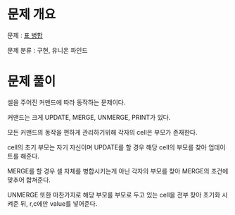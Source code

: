 # 문제 개요

문제 : [표 병합](https://school.programmers.co.kr/learn/courses/30/lessons/150366)

문제 분류 : 구현, 유니온 파인드

# 문제 풀이

셀을 주어진 커맨드에 따라 동작하는 문제이다.

커맨드는 크게 UPDATE, MERGE, UNMERGE, PRINT가 있다.

모든 커맨드의 동작을 편하게 관리하기위해 각자의 cell은 부모가 존재한다.

cell의 초기 부모는 자기 자신이며 UPDATE를 할 경우 해당 cell의 부모를 찾아 업데이트를 해준다.

MERGE를 할 경우 셀 자체를 병합시키는게 아닌 각자의 부모를 찾아 MERGE의 조건에 맞추어 합쳐준다.

UNMERGE 또한 마찬가지로 해당 부모를 부모로 두고 있는 cell을 전부 찾아 초기화 시켜준 뒤, r,c에만 value를 넣어준다.